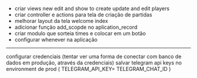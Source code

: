 - criar views new edit and show to create update and edit players
- criar controller e actions para tela de criação de partidas
- melhorar layout da tela welcome index
- adicionar função add_scopde no aplication_record
- criar modulo que sorteia times e colocar em um botão
- configurar whenever na aplicação

---
configurar credenciais (tentar ver uma forma de conectar com banco de dados em produção, através da credenciais)
salvar telegram api keys no environment de prod ( TELEGRAM_API_KEY= TELEGRAM_CHAT_ID )